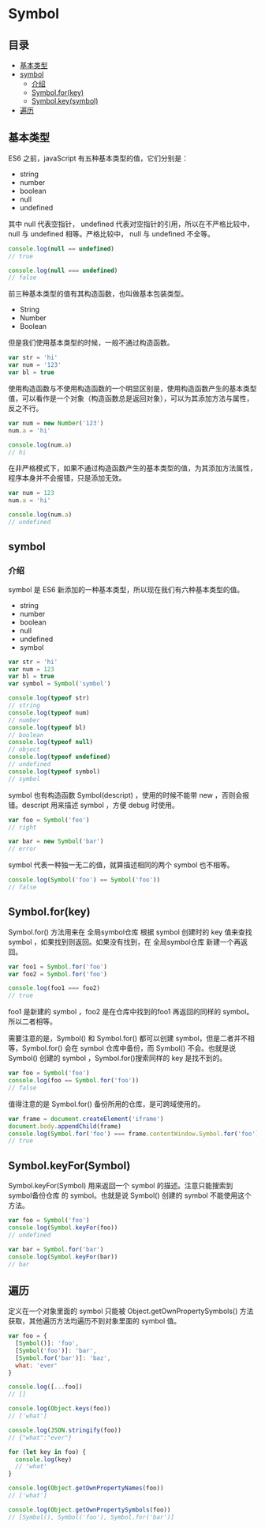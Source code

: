 # Symbol
## 目录
- [基本类型](#基本类型)
- [symbol](#symbol)
    - [介绍](#介绍)
    - [Symbol.for(key)](#Symbol.for(key))
    - [Symbol.key(symbol)](#Symbol.key(symbol))
- [遍历](#遍历)
## 基本类型
ES6 之前，javaScript 有五种基本类型的值，它们分别是：
- string
- number
- boolean
- null
- undefined

其中 null 代表空指针， undefined 代表对空指针的引用，所以在不严格比较中，null 与 undefined 相等。严格比较中， null 与 undefined 不全等。
``` javaScript
console.log(null == undefined)
// true

console.log(null === undefined)
// false
```
前三种基本类型的值有其构造函数，也叫做基本包装类型。
- String
- Number
- Boolean

但是我们使用基本类型的时候，一般不通过构造函数。
``` javaScript
var str = 'hi'
var num = '123'
var bl = true
```
使用构造函数与不使用构造函数的一个明显区别是，使用构造函数产生的基本类型值，可以看作是一个对象（构造函数总是返回对象），可以为其添加方法与属性，反之不行。
``` javaScript
var num = new Number('123')
num.a = 'hi'

console.log(num.a)
// hi
```
在非严格模式下，如果不通过构造函数产生的基本类型的值，为其添加方法属性，程序本身并不会报错，只是添加无效。
``` javaScript
var num = 123
num.a = 'hi'

console.log(num.a)
// undefined
```
## symbol
### 介绍
symbol 是 ES6 新添加的一种基本类型，所以现在我们有六种基本类型的值。
- string
- number
- boolean
- null
- undefined
- symbol

``` javaScript
var str = 'hi'
var num = 123
var bl = true
var symbol = Symbol('symbol')

console.log(typeof str)
// string
console.log(typeof num)
// number
console.log(typeof bl)
// boolean
console.log(typeof null)
// object
console.log(typeof undefined)
// undefined
console.log(typeof symbol)
// symbol
```

symbol 也有构造函数 Symbol(descript) ，使用的时候不能带 new ，否则会报错。descript 用来描述 symbol ，方便 debug 时使用。
``` javaScript
var foo = Symbol('foo')
// right

var bar = new Symbol('bar')
// error
```

symbol 代表一种独一无二的值，就算描述相同的两个 symbol 也不相等。
``` javaScript
console.log(Symbol('foo') == Symbol('foo'))
// false
```
## Symbol.for(key)
Symbol.for() 方法用来在 全局symbol仓库 根据 symbol 创建时的 key 值来查找 symbol ，如果找到则返回。如果没有找到，在 全局symbol仓库 新建一个再返回。
``` javaScript
var foo1 = Symbol.for('foo')
var foo2 = Symbol.for('foo')

console.log(foo1 === foo2)
// true
```
foo1 是新建的 symbol ，foo2 是在仓库中找到的foo1 再返回的同样的 symbol。所以二者相等。

需要注意的是，Symbol() 和 Symbol.for() 都可以创建 symbol，但是二者并不相等，Symbol.for() 会在 symbol 仓库中备份，而 Symbol() 不会。也就是说 Symbol() 创建的 symbol ，Symbol.for()搜索同样的 key 是找不到的。
``` javaScript
var foo = Symbol('foo')
console.log(foo == Symbol.for('foo'))
// false
```
值得注意的是 Symbol.for() 备份所用的仓库，是可跨域使用的。
``` javaScript
var frame = document.createElement('iframe')
document.body.appendChild(frame)
console.log(Symbol.for('foo') === frame.contentWindow.Symbol.for('foo'))
// true
```
## Symbol.keyFor(Symbol)
Symbol.keyFor(Symbol) 用来返回一个 symbol 的描述。注意只能搜索到 symbol备份仓库 的 symbol。也就是说 Symbol() 创建的 symbol 不能使用这个方法。
``` javaScript
var foo = Symbol('foo')
console.log(Symbol.keyFor(foo))
// undefined

var bar = Symbol.for('bar')
console.log(Symbol.keyFor(bar))
// bar
```
## 遍历
定义在一个对象里面的 symbol 只能被 Object.getOwnPropertySymbols() 方法获取，其他遍历方法均遍历不到对象里面的 symbol 值。
``` javaScript
var foo = {
  [Symbol()]: 'foo',
  [Symbol('foo')]: 'bar',
  [Symbol.for('bar')]: 'baz',
  what: 'ever'
}

console.log([...foo])
// []

console.log(Object.keys(foo))
// ['what']

console.log(JSON.stringify(foo))
// {"what":"ever"}

for (let key in foo) {
  console.log(key)
  // 'what'
}

console.log(Object.getOwnPropertyNames(foo))
// ['what']

console.log(Object.getOwnPropertySymbols(foo))
// [Symbol(), Symbol('foo'), Symbol.for('bar')]
```